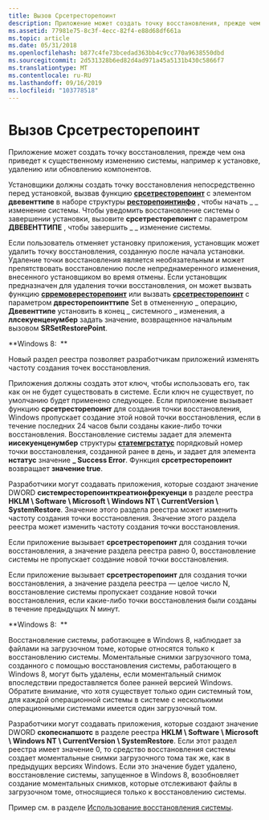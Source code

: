 ```yaml
---
title: Вызов Срсетресторепоинт
description: Приложение может создать точку восстановления, прежде чем она приведет к существенному изменению системы, например к установке, удалению или обновлению компонентов.
ms.assetid: 77981e75-8c3f-4ecc-82f4-e88d68df661a
ms.topic: article
ms.date: 05/31/2018
ms.openlocfilehash: b877c4fe73bcedad363bb4c9cc770a9638550dbd
ms.sourcegitcommit: 2d531328b6ed82d4ad971a45a5131b430c5866f7
ms.translationtype: MT
ms.contentlocale: ru-RU
ms.lasthandoff: 09/16/2019
ms.locfileid: "103778518"
---
```

# <a name="calling-srsetrestorepoint"></a>Вызов Срсетресторепоинт

Приложение может создать точку восстановления, прежде чем она приведет к существенному изменению системы, например к установке, удалению или обновлению компонентов.

Установщики должны создать точку восстановления непосредственно перед установкой, вызвав функцию [**срсетресторепоинт**](/windows/desktop/api/SRRestorePtAPI/nf-srrestoreptapi-srsetrestorepointa) с элементом **двевенттипе** в наборе структуры [**ресторепоинтинфо**](/windows/win32/api/srrestoreptapi/ns-srrestoreptapi-restorepointinfoa) , чтобы начать \_ \_ изменение системы. Чтобы уведомить восстановление системы о завершении установки, вызовите **срсетресторепоинт** с параметром **ДВЕВЕНТТИПЕ** , чтобы завершить \_ \_ изменение системы.

Если пользователь отменяет установку приложения, установщик может удалить точку восстановления, созданную после начала установки. Удаление точки восстановления является необязательным и может препятствовать восстановлению после непреднамеренного изменения, внесенного установщиком во время отмены. Если установщик предназначен для удаления точки восстановления, он может вызвать функцию [**срремовересторепоинт**](/windows/desktop/api/SRRestorePtAPI/nf-srrestoreptapi-srremoverestorepoint) или вызвать [**срсетресторепоинт**](/windows/desktop/api/SRRestorePtAPI/nf-srrestoreptapi-srsetrestorepointa) с параметром **двресторепоинттипе** Set в отмененную \_ операцию, **Двевенттипе** установить в конец \_ системного \_ изменения, а **ллсекуенценумбер** задать значение, возвращенное начальным вызовом **SRSetRestorePoint**.

**Windows 8:  **

Новый раздел реестра позволяет разработчикам приложений изменять частоту создания точек восстановления.

Приложения должны создать этот ключ, чтобы использовать его, так как он не будет существовать в системе. Если ключ не существует, по умолчанию будет применено следующее. Если приложение вызывает функцию **срсетресторепоинт** для создания точки восстановления, Windows пропускает создание этой новой точки восстановления, если в течение последних 24 часов были созданы какие-либо точки восстановления. Восстановление системы задает для элемента **иисекуенценумбер** структуры [**статемгрстатус**](/windows/win32/api/srrestoreptapi/ns-srrestoreptapi-statemgrstatus) порядковый номер точки восстановления, созданной ранее в день, и задает для элемента **нстатус** значение **\_ Success Error**. Функция **срсетресторепоинт** возвращает **значение true**.

Разработчики могут создавать приложения, которые создают  значение DWORD **системресторепоинткреатионфрекуенци** в разделе реестра **HKLM \\ Software \\ Microsoft \\ Windows NT \\ CurrentVersion \\ SystemRestore**. Значение этого раздела реестра может изменить частоту создания точки восстановления. Значение этого раздела реестра может изменить частоту создания точки восстановления.

Если приложение вызывает **срсетресторепоинт** для создания точки восстановления, а значение раздела реестра равно 0, восстановление системы не пропускает создание новой точки восстановления.

Если приложение вызывает **срсетресторепоинт** для создания точки восстановления, а значение раздела реестра — целое число N, восстановление системы пропускает создание новой точки восстановления, если какие-либо точки восстановления были созданы в течение предыдущих N минут.

**Windows 8:  **

Восстановление системы, работающее в Windows 8, наблюдает за файлами на загрузочном томе, которые относятся только к восстановлению системы. Моментальные снимки загрузочного тома, созданного с помощью восстановления системы, работающего в Windows 8, могут быть удалены, если моментальный снимок впоследствии предоставляется более ранней версией Windows. Обратите внимание, что хотя существует только один системный том, для каждой операционной системы в системе с несколькими операционными системами имеется один загрузочный том.

Разработчики могут создавать приложения, которые создают  значение DWORD **скопеснапшотс** в разделе реестра **HKLM \\ Software \\ Microsoft \\ Windows NT \\ CurrentVersion \\ SystemRestore**. Если этот раздел реестра имеет значение 0, то средство восстановления системы создает моментальные снимки загрузочного тома так же, как в предыдущих версиях Windows. Если это значение будет удалено, восстановление системы, запущенное в Windows 8, возобновляет создание моментальных снимков, которые отслеживают файлы в загрузочном томе, относящиеся только к восстановлению системы.

Пример см. в разделе [Использование восстановления системы](using-system-restore.md).

 

 




